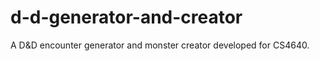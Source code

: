 # d-d-generator-and-creator
A D&amp;D encounter generator and monster creator developed for CS4640.
